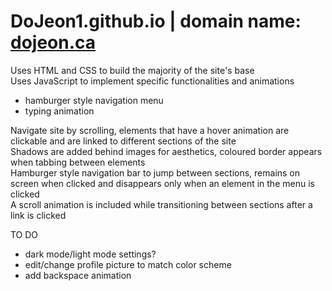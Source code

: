 # DoJeon1.github.io | domain name: [dojeon.ca](dojeon.ca)

Uses HTML and CSS to build the majority of the site's base <br/> 
Uses JavaScript to implement specific functionalities and animations <br/>   
- hamburger style navigation menu <br/>   
- typing animation

Navigate site by scrolling, elements that have a hover animation are clickable and are linked to different sections of the site <br/> 
Shadows are added behind images for aesthetics, coloured border appears when tabbing between elements <br/> 
Hamburger style navigation bar to jump between sections, remains on screen when clicked and disappears only when an element in the menu is clicked <br/> 
A scroll animation is included while transitioning between sections after a link is clicked

TO DO <br/> 
- dark mode/light mode settings? <br/> 
- edit/change profile picture to match color scheme <br/> 
- add backspace animation
